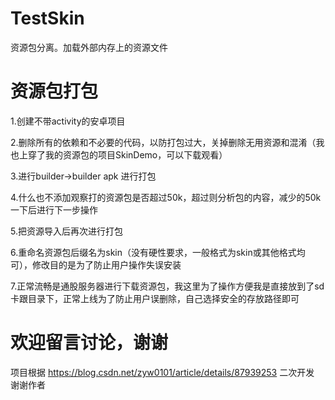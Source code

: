 # TestSkin
资源包分离。加载外部内存上的资源文件
# 资源包打包
 1.创建不带activity的安卓项目
 
 2.删除所有的依赖和不必要的代码，以防打包过大，关掉删除无用资源和混淆（我也上穿了我的资源包的项目SkinDemo，可以下载观看）
 
 3.进行builder->builder apk 进行打包
 
 4.什么也不添加观察打的资源包是否超过50k，超过则分析包的内容，减少的50k一下后进行下一步操作
 
 5.把资源导入后再次进行打包
 
 6.重命名资源包后缀名为skin（没有硬性要求，一般格式为skin或其他格式均可），修改目的是为了防止用户操作失误安装
 
 7.正常流畅是通股服务器进行下载资源包，我这里为了操作方便我是直接放到了sd卡跟目录下，正常上线为了防止用户误删除，自己选择安全的存放路径即可
 
# 欢迎留言讨论，谢谢
项目根据 https://blog.csdn.net/zyw0101/article/details/87939253 二次开发 谢谢作者
